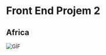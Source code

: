 # Front End Projem 2

## Africa

![GİF](https://github.com/ademgencer/proje2/blob/main/Yaz%C4%B1l%C4%B1m%20%C3%96devi%202.gif)
